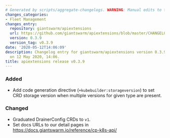 ```yaml
---
# Generated by scripts/aggregate-changelogs. WARNING: Manual edits to this files will be overwritten.
changes_categories:
- Fleet Management
changes_entry:
  repository: giantswarm/apiextensions
  url: https://github.com/giantswarm/apiextensions/blob/master/CHANGELOG.md#039-2020-05-12
  version: 0.3.9
  version_tag: v0.3.9
date: '2020-05-12T14:06:09'
description: Changelog entry for giantswarm/apiextensions version 0.3.9, published
  on 12 May 2020, 14:06.
title: apiextensions release v0.3.9
---
```


### Added
- Add code generation directive (`+kubebuilder:storageversion`) to set CRD
  storage version when multiple versions for given type are present.
### Changed
- Graduated DrainerConfig CRDs to `v1`.
- Set docs URLs to our detail pages in https://docs.giantswarm.io/reference/cp-k8s-api/
